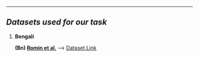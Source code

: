 -----------------------------------------
***Datasets used for our task***
------------------------------------------
1. **Bengali**

   **(Bn) [Romin et al.](https://arxiv.org/ftp/arxiv/papers/2012/2012.09686.pdf)** --> [Dataset Link](https://www.kaggle.com/datasets/naurosromim/bengali-hate-speech-dataset)
